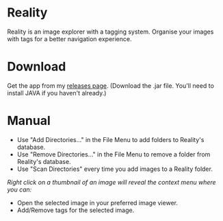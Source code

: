 # Reality

Reality is an image explorer with a tagging system. Organise your images with tags for a better navigation experience.

# Download
Get the app from my [releases page](https://github.com/blueRoseXIV/Reality/releases). (Download the .jar file. You'll need to install JAVA if you haven't already.)

# Manual
* Use "Add Directories..." in the File Menu to add folders to Reality's database.
* Use "Remove Directories..." in the File Menu to remove a folder from Reality's database.
* Use "Scan Directories" every time you add images to a Reality folder.

_Right click on a thumbnail of an image will reveal the context menu where you can:_
* Open the selected image in your preferred image viewer.
* Add/Remove tags for the selected image.

